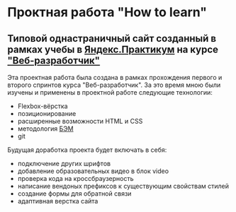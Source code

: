 # Проктная работа "How to learn"

## Типовой однастраничный сайт созданный в рамках учебы в [Яндекс.Практикум](https://praktikum.yandex.ru/) на курсе ["Веб-разработчик"](https://praktikum.yandex.ru/web/)

Эта проектная работа была создана в рамках прохождения первого и второго спринтов курса "Веб-разработчик".
За это время мною были изучены и применены в проектной работе следующие технологии: 
* Flexbox-вёрстка
* позиционирование
* расширенные возможности HTML и CSS
* методология [БЭМ]("https://ru.bem.info/")
* git 

Будущая доработка проекта будет включать в себя:
* подключение других шрифтов
* добавление образовательных видео в блок video
* проверка кода на кроссбраузерность
* написание вендоных префиксов к существующим свойствам стилей
* создание формы для обратной связи
* адаптивная верстка сайта

